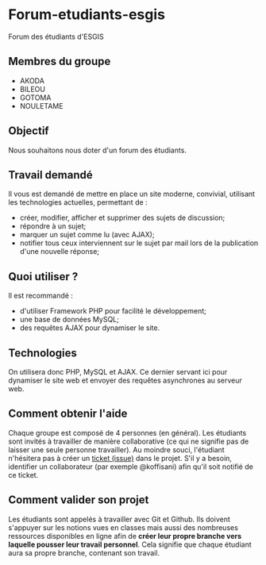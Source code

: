 # Forum-etudiants-esgis
Forum des étudiants d'ESGIS

## Membres du groupe
- AKODA
- BILEOU
- GOTOMA
- NOULETAME

## Objectif
Nous souhaitons nous doter d'un forum des étudiants.

## Travail demandé
Il vous est demandé de mettre en place un site moderne, convivial, utilisant les technologies actuelles, permettant de :
- créer, modifier, afficher et supprimer des sujets de discussion;
- répondre à un sujet;
- marquer un sujet comme lu (avec AJAX);
- notifier tous ceux interviennent sur le sujet par mail lors de la publication d'une nouvelle réponse;

## Quoi utiliser ?
Il est recommandé :
- d'utiliser Framework PHP pour facilité le développement;
- une base de données MySQL;
- des requêtes AJAX pour dynamiser le site.

## Technologies
On utilisera donc PHP, MySQL et AJAX. Ce dernier servant ici pour dynamiser le site web et envoyer des requêtes asynchrones au serveur web.

## Comment obtenir l'aide
Chaque groupe est composé de 4 personnes (en général). Les étudiants sont invités à travailler de manière collaborative (ce qui ne signifie pas de laisser une seule personne travailler). Au moindre souci, l'étudiant n'hésitera pas à créer un [ticket (issue)](/issues) dans le projet. S'il y  a besoin, identifier un collaborateur (par exemple @koffisani) afin qu'il soit notifié de ce ticket.

## Comment valider son projet
Les étudiants sont appelés à travailler avec Git et Github. Ils doivent s'appuyer sur les notions vues en classes mais aussi des nombreuses ressources disponibles en ligne afin de **créer leur propre branche vers laquelle pousser leur travail personnel**. Cela signifie que chaque étudiant aura sa propre branche, contenant son travail.
